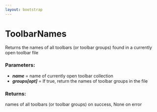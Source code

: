 ```yaml
---
layout: bootstrap
---
```


# ToolbarNames

Returns the names of all toolbars (or toolbar groups) found in a
        currently open toolbar file
          

### Parameters:

- ***name*** = name of currently open toolbar collection
- ***groups[opt]*** = If true, return the names of toolbar groups in the file
        

### Returns:


names of all toolbars (or toolbar groups) on success, None on error
        



